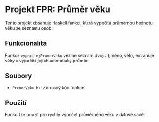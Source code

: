 # Projekt FPR: Průměr věku

Tento projekt obsahuje Haskell funkci, která vypočítá průměrnou hodnotu věku ze seznamu osob.

## Funkcionalita

Funkce `vypocitejPrumerVeku` vezme seznam dvojic (jméno, věk), extrahuje věky a vypočítá jejich aritmetický průměr.

## Soubory

*   `PrumerVeku.hs`: Zdrojový kód funkce.

## Použití

Funkci lze použít pro rychlý výpočet průměrného věku v datové sadě.
